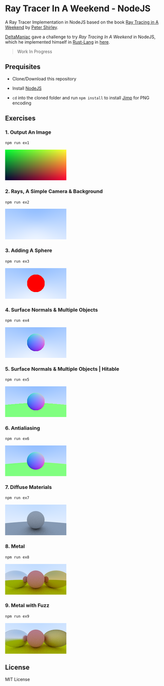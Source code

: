 # Ray Tracer In A Weekend - NodeJS

A Ray Tracer Implementation in NodeJS based on the book [Ray Tracing in A Weekend](http://www.realtimerendering.com/) by [Peter Shirley](https://en.wikipedia.org/wiki/Peter_Shirley).

[DeltaManiac](https://github.com/DeltaManiac) gave a challenge to try *Ray Tracing In A Weekend* in NodeJS, which he implemented himself in [Rust-Lang](https://www.rust-lang.org/) in [here](https://github.com/DeltaManiac/Weekend-Ray-Tracer).

> Work In Progress

## Prequisites

* Clone/Download this repository

* Install [NodeJS](https://nodejs.org)

* `cd` into the cloned folder and run `npm install` to install [Jimp](https://github.com/oliver-moran/jimp) for PNG encoding

## Exercises

### 1. Output An Image

```bash
npm run ex1
```

![Output An Image](output/exercise-1.png)

### 2. Rays, A Simple Camera & Background

```bash
npm run ex2
```

![Rays, A Simple Camera & Background](output/exercise-2.png)

### 3. Adding A Sphere

```bash
npm run ex3
```

![Adding A Sphere](output/exercise-3.png)

### 4. Surface Normals & Multiple Objects

```bash
npm run ex4
```

![Surface Normals & Multiple Objects](output/exercise-4.png)

### 5. Surface Normals & Multiple Objects | Hitable

```bash
npm run ex5
```

![Surface Normals & Multiple Objects | Hitable](output/exercise-5.png)

### 6. Antialiasing

```bash
npm run ex6
```

![Antialiasing](output/exercise-6.png)

### 7. Diffuse Materials

```bash
npm run ex7
```

![Diffuse Materials](output/exercise-7.png)

### 8. Metal

```bash
npm run ex8
```

![Metal](output/exercise-8.png)

### 9. Metal with Fuzz

```bash
npm run ex9
```

![Metal with Fuzz](output/exercise-9.png)

## License

MIT License 